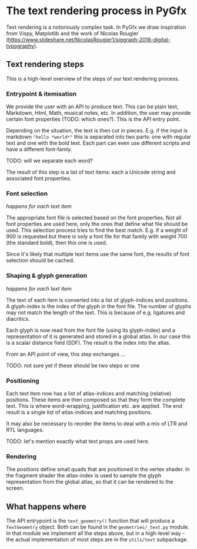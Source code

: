 # The text rendering process in PyGfx

Text rendering is a notoriously complex task. In PyGfx we draw inspiration
from Vispy, Matplotlib and the work of Nicolas Rougier
(https://www.slideshare.net/NicolasRougier1/siggraph-2018-digital-typography).

## Text rendering steps

This is a high-level overview of the steps of our text rendering process.

### Entrypoint & itemisation

We provide the user with an API to produce text. This can be plain text, Markdown, Html, Math, musical notes, etc. In addition, the user may provide certain font properties (TODO: which ones?). This is the API entry point. 

Depending on the situation, the text is then cut in pieces. E.g. if the input is markdown `"hello *world*"`  this is separated into two parts: one with regular text and one with the bold text. Each part can even use different scripts and have a different font-famly.

TODO: will we separate each word?

The result of this step is a list of text items: each a Unicode string and associated font properties.

### Font selection

*happens for each text item*

The appropriate font file is selected based on the font properties. Not all font properties are used here, only the ones that define what file should be used. This selection process tries to find the best match. E.g. if a weight of 900 is requested but there is only a font file for that family with weight 700 (the standard bold), then this one is used.

Since it's likely that multiple text items use the same font, the results of font selection should be cached.

### Shaping & glyph generation

*happens for each text item*

The text of each item is converted into a list of glyph-indices and positions. A glyph-index is the index of the glyph in the font file. The number of glyphs may not match the length of the text. This is because of e.g. ligatures and diacritics.

Each glyph is now read from the font file (using its glyph-index) and a representation of it is generated and stored in a global atlas. In our case this is a scalar distance field (SDF). The result is the index into the atlas.

From an API point of view, this step exchanges ...

TODO: not sure yet if these should be two steps or one

### Positioning

Each text item now has a list of atlas-indices and matching (relative) positions. These items are then composed so that they form the complete text. This is where word-wrapping, justification etc. are applied. The end result is a single list of atlas-indices and matching positions.

It may also be necessary to reorder the items to deal with a mix of LTR and RTL languages.

TODO: let's mention exactly what text props are used here.

### Rendering

The positions define small quads that are positioned in the vertex shader. In the fragment shader the atlas-index is used to sample the glyph representation from the global atlas, so that it can be rendered to the screen.

## What happens where

The API entrypoint is the `text_geometry()` function that will produce a `TextGeometry` object. Both can be found in the `geometries/_text.py` module. In that module we implement all the steps above, but in a high-level way - the actual implementation of most steps are in the `utils/text` subpackage.


